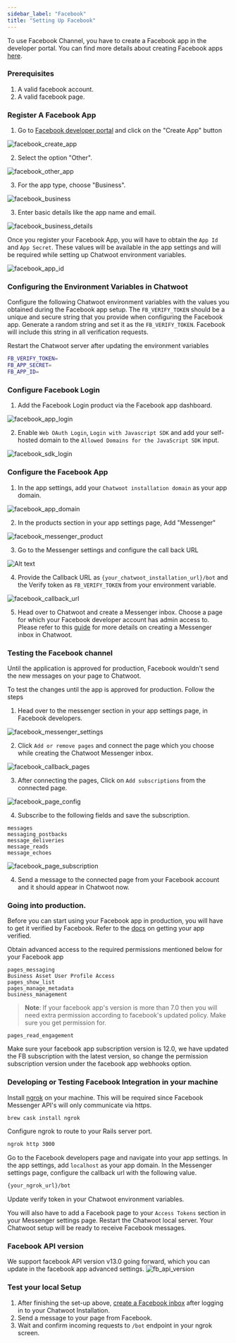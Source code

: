 ```yaml
---
sidebar_label: "Facebook"
title: "Setting Up Facebook"
---
```


To use Facebook Channel, you have to create a Facebook app in the developer portal. You can find more details about creating Facebook apps [here](https://developers.facebook.com/docs/apps/#register).


### Prerequisites

1. A valid facebook account.
2. A valid facebook page.


### Register A Facebook App

1. Go to [Facebook developer portal](https://developers.facebook.com/apps/) and click on the "Create App" button

![facebook_create_app](./images/facebook/facebook-create-app.png)

2. Select the option "Other".


![facebook_other_app](./images/facebook/facebook_other_app.png)

3. For the app type, choose "Business".

![facebook_business](./images/facebook/facebook_business.png)

3. Enter basic details like the app name and email.

![facebook_business_details](./images/facebook/facebook_business_details.png)

Once you register your Facebook App, you will have to obtain the `App Id` and `App Secret`. These values will be available in the app settings and will be required while setting up Chatwoot environment variables.


![facebook_app_id](./images/facebook/facebook_app_id.png)


### Configuring the Environment Variables in Chatwoot

Configure the following Chatwoot environment variables with the values you obtained during the Facebook app setup. The `FB_VERIFY_TOKEN` should be a unique and secure string that you provide when configuring the Facebook app. Generate a random string and set it as the `FB_VERIFY_TOKEN`. Facebook will include this string in all verification requests.

Restart the Chatwoot server after updating the environment variables

```bash
FB_VERIFY_TOKEN=
FB_APP_SECRET=
FB_APP_ID=
```

### Configure Facebook Login


1. Add the Facebook Login product via the Facebook app dashboard.

![facebook_app_login](./images/facebook/facebook_app_login.png)


2. Enable `Web OAuth Login`, `Login with Javascript SDK` and add your self-hosted domain to the `Allowed Domains for the JavaScript SDK` input.

![facebook_sdk_login](./images/facebook/facebook_sdk_login.png)

### Configure the Facebook App

1. In the app settings, add your `Chatwoot installation domain` as your app domain.

![facebook_app_domain](./images/facebook/facebook_app_domain.png)

2. In the products section in your app settings page, Add "Messenger"

![facebook_messenger_product](./images/facebook/facebook_messenger_product.png)

3. Go to the Messenger settings and configure the call back URL 

![Alt text](./images/facebook/facebook_messenger_section.png)

4. Provide the Callback URL as `{your_chatwoot_installation_url}/bot` and the Verify token as `FB_VERIFY_TOKEN` from your environment variable.


![facebook_callback_url](./images/facebook/facebook_callback_url.png)

5. Head over to Chatwoot and create a Messenger inbox. Choose a page for which your Facebook developer account has admin access to. Please refer to this [guide](../../../../product/channels/facebook) for more details on creating a Messenger inbox in Chatwoot.


<!-- [guide](user-guide/features/pre-chat-form.md). -->
### Testing the Facebook channel

Until the application is approved for production, Facebook wouldn't send the new messages on your page to Chatwoot.

To test the changes until the app is approved for production. Follow the steps

1. Head over to the messenger section in your app settings page, in Facebook developers.

![facebook_messenger_settings](./images/facebook/facebook_messenger_settings.png)


2. Click `Add or remove pages` and connect the page which you choose while creating the Chatwoot Messenger inbox.

![facebook_callback_pages](./images/facebook/facebook_callback_pages.png)


3. After connecting the pages, Click on `Add subscriptions` from the connected page.

![facebook_page_config](./images/facebook/facebook_page_config.png)

4. Subscribe to the following fields and save the subscription.
```
messages
messaging_postbacks
message_deliveries
message_reads
message_echoes
```


![facebook_page_subscription](./images/facebook/facebook_page_subscription.png)

4. Send a message to the connected page from your Facebook account and it should appear in Chatwoot now.

### Going into production.

Before you can start using your Facebook app in production, you will have to get it verified by Facebook. Refer to the [docs](https://developers.facebook.com/docs/apps/review/) on getting your app verified.

Obtain advanced access to the required permissions mentioned below for your Facebook app
```
pages_messaging
Business Asset User Profile Access
pages_show_list
pages_manage_metadata
business_management
```


> **Note**: If your facebook app's version is more than 7.0 then you will need extra permission according to facebook's updated policy. Make sure you get permission for.
```
pages_read_engagement
```
Make sure your facebook app subscription version is 12.0, we have updated the FB subscription with the latest version, so change the permission subscription version under the facebook app webhooks option.




### Developing or Testing Facebook Integration in your machine

Install [ngrok](https://ngrok.com/docs) on your machine. This will be required since Facebook Messenger API's will only communicate via https.

```bash
brew cask install ngrok
```

Configure ngrok to route to your Rails server port.

```bash
ngrok http 3000
```

Go to the Facebook developers page and navigate into your app settings. In the app settings, add `localhost` as your app domain.
In the Messenger settings page, configure the callback url with the following value.

```bash
{your_ngrok_url}/bot
```

Update verify token in your Chatwoot environment variables.

You will also have to add a Facebook page to your `Access Tokens` section in your Messenger settings page.
Restart the Chatwoot local server. Your Chatwoot setup will be ready to receive Facebook messages.

### Facebook API version

We support facebook API version v13.0 going forward, which you can update in the facebook app advanced settings.
![fb_api_version](./images/facebook/fb_api_version.png)

### Test your local Setup

1. After finishing the set-up above, [create a Facebook inbox](/docs/product/channels/facebook) after logging in to your Chatwoot Installation.
2. Send a message to your page from Facebook.
3. Wait and confirm incoming requests to `/bot` endpoint in your ngrok screen.
